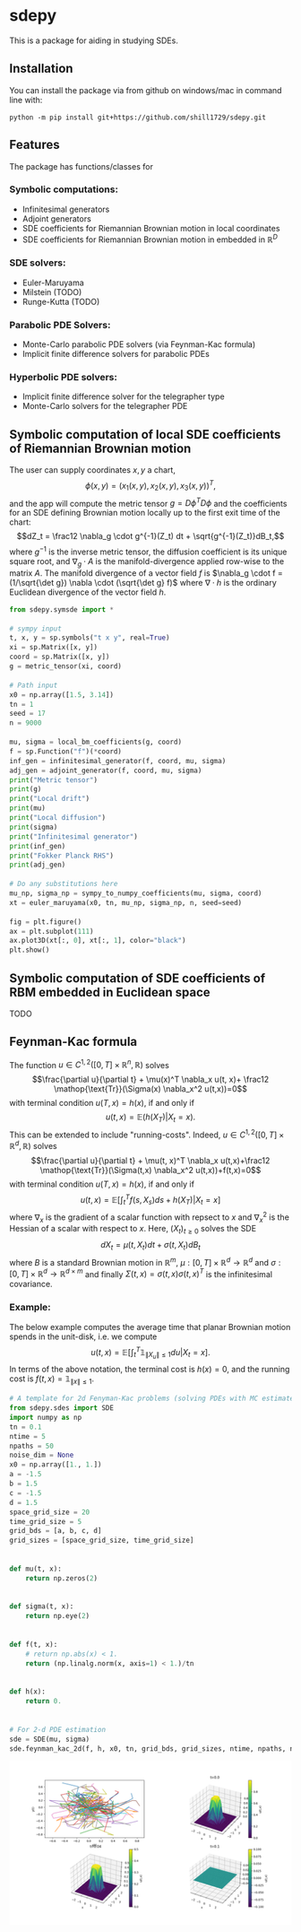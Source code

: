 # sdepy
<!-- badges: start -->
<!-- badges: end -->
This is a package for aiding in studying SDEs.


## Installation

You can install the package via from github on windows/mac in command line with:

``` 
python -m pip install git+https://github.com/shill1729/sdepy.git
```

## Features
The package has functions/classes for

### Symbolic computations:
- Infinitesimal generators
- Adjoint generators
- SDE coefficients for Riemannian Brownian motion in local coordinates
- SDE coefficients for Riemannian Brownian motion in embedded in $\mathbb{R}^D$

### SDE solvers:
- Euler-Maruyama
- Milstein (TODO)
- Runge-Kutta (TODO)

### Parabolic PDE Solvers:
- Monte-Carlo parabolic PDE solvers (via Feynman-Kac formula)
- Implicit finite difference solvers for parabolic PDEs

### Hyperbolic PDE solvers:
- Implicit finite difference solver for the telegrapher type
- Monte-Carlo solvers for the telegrapher PDE



## Symbolic computation of local SDE coefficients of Riemannian Brownian motion
The user can supply coordinates $x,y$ a chart,
$$\phi(x,y) = (x_1(x,y), x_2(x,y), x_3(x,y))^T,$$
and the app will compute the metric tensor $g = D\phi^T D\phi$ and the coefficients for 
an SDE defining Brownian motion locally up to the first exit time of the chart:
$$dZ_t = \frac12 \nabla_g \cdot g^{-1}(Z_t) dt + \sqrt{g^{-1}(Z_t)}dB_t,$$
where $g^{-1}$ is the inverse metric tensor, the diffusion coefficient is its unique square root,
and $\nabla_g \cdot A$ is the manifold-divergence applied row-wise to the matrix $A$. The manifold
divergence of a vector field $f$ is $\nabla_g \cdot f = (1/\sqrt{\det g}) \nabla \cdot (\sqrt{\det g} f)$
where $\nabla \cdot h$ is the ordinary Euclidean divergence of the vector field $h$.
```python
from sdepy.symsde import *

# sympy input
t, x, y = sp.symbols("t x y", real=True)
xi = sp.Matrix([x, y])
coord = sp.Matrix([x, y])
g = metric_tensor(xi, coord)

# Path input
x0 = np.array([1.5, 3.14])
tn = 1
seed = 17
n = 9000

mu, sigma = local_bm_coefficients(g, coord)
f = sp.Function("f")(*coord)
inf_gen = infinitesimal_generator(f, coord, mu, sigma)
adj_gen = adjoint_generator(f, coord, mu, sigma)
print("Metric tensor")
print(g)
print("Local drift")
print(mu)
print("Local diffusion")
print(sigma)
print("Infinitesimal generator")
print(inf_gen)
print("Fokker Planck RHS")
print(adj_gen)

# Do any substitutions here
mu_np, sigma_np = sympy_to_numpy_coefficients(mu, sigma, coord)
xt = euler_maruyama(x0, tn, mu_np, sigma_np, n, seed=seed)

fig = plt.figure()
ax = plt.subplot(111)
ax.plot3D(xt[:, 0], xt[:, 1], color="black")
plt.show()
```

## Symbolic computation of SDE coefficients of RBM embedded in Euclidean space

TODO

## Feynman-Kac formula
The function $u\in C^{1,2}([0, T]\times \mathbb{R}^n, \mathbb{R})$ solves
$$\frac{\partial u}{\partial t} + \mu(x)^T \nabla_x u(t, x)+ \frac12 \mathop{\text{Tr}}(\Sigma(x) \nabla_x^2 u(t,x))=0$$
with terminal condition $u(T, x) = h(x)$, if and only if
$$u(t,x) = \mathbb{E}(h(X_T) | X_t=x).$$
This can be extended to include "running-costs". Indeed, $u\in C^{1,2}([0, T]\times \mathbb{R}^d, \mathbb{R})$ solves
$$\frac{\partial u}{\partial t} + \mu(t, x)^T \nabla_x u(t,x)+\frac12 \mathop{\text{Tr}}(\Sigma(t,x) 
\nabla_x^2 u(t,x))+f(t,x)=0$$
with terminal condition $u(T,x)=h(x)$, if and only if
$$u(t,x) = \mathbb{E}\left[\int_t^T f(s, X_s)ds +h(X_T) | X_t=x\right]$$
where $\nabla_x$ is the gradient of a scalar function with repsect to $x$ and $\nabla_x^2$ is the Hessian 
of a scalar with respect to $x$. Here, $(X_t)_{t\geq 0}$ solves the SDE
$$dX_t = \mu(t, X_t) dt+\sigma(t, X_t)dB_t$$
where $B$ is a standard Brownian motion in $\mathbb{R}^m$, $\mu:[0,T]\times \mathbb{R}^d\to \mathbb{R}^d$ and 
$\sigma: [0, T]\times 
\mathbb{R}^d\to \mathbb{R}^{d\times m}$ and finally $\Sigma(t,x)= \sigma(t,x)\sigma(t,x)^T$ is the infinitesimal 
covariance.

### Example:
The below example computes the average time that planar Brownian motion
spends in the unit-disk, i.e. we compute
$$u(t,x)=\mathbb{E}\left[\int_t^T \mathbb{1}_{\|X_u\| \leq 1} du|X_t=x \right].$$
In terms of the above notation, the terminal cost is $h(x)=0$, and the running cost 
is $f(t, x)=\mathbb{1}_{ \|x\| \leq 1}$. 

```python
# A template for 2d Fenyman-Kac problems (solving PDEs with MC estimates of SDEs)
from sdepy.sdes import SDE
import numpy as np
tn = 0.1
ntime = 5
npaths = 50
noise_dim = None
x0 = np.array([1., 1.])
a = -1.5
b = 1.5
c = -1.5
d = 1.5
space_grid_size = 20
time_grid_size = 5
grid_bds = [a, b, c, d]
grid_sizes = [space_grid_size, time_grid_size]


def mu(t, x):
    return np.zeros(2)


def sigma(t, x):
    return np.eye(2)


def f(t, x):
    # return np.abs(x) < 1.
    return (np.linalg.norm(x, axis=1) < 1.)/tn


def h(x):
    return 0.


# For 2-d PDE estimation
sde = SDE(mu, sigma)
sde.feynman_kac_2d(f, h, x0, tn, grid_bds, grid_sizes, ntime, npaths, noise_dim)
```

![Feynman Kac 2D](Images/fk_ex_2d.png)







